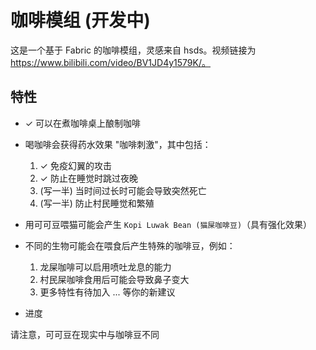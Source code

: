 # 咖啡模组 (开发中)
这是一个基于 Fabric 的咖啡模组，灵感来自 hsds。视频链接为 https://www.bilibili.com/video/BV1JD4y1579K/。

## 特性
- ✓ 可以在煮咖啡桌上酿制咖啡
- 喝咖啡会获得药水效果 "咖啡刺激"，其中包括：
    1. ✓ 免疫幻翼的攻击
    2. ✓ 防止在睡觉时跳过夜晚
    3. (写一半) 当时间过长时可能会导致突然死亡
    4. (写一半) 防止村民睡觉和繁殖

- 用可可豆喂猫可能会产生 `Kopi Luwak Bean (猫屎咖啡豆)`（具有强化效果）
- 不同的生物可能会在喂食后产生特殊的咖啡豆，例如：
    1. 龙屎咖啡可以启用喷吐龙息的能力
    2. 村民屎咖啡食用后可能会导致鼻子变大
    3. 更多特性有待加入 ... 等你的新建议
- 进度

请注意，可可豆在现实中与咖啡豆不同